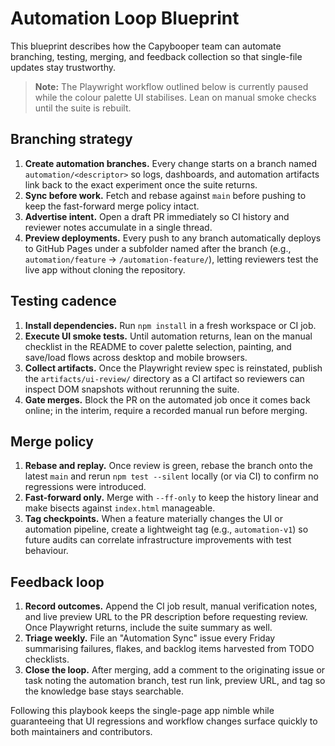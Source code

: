 # Automation Loop Blueprint

This blueprint describes how the Capybooper team can automate branching, testing,
merging, and feedback collection so that single-file updates stay trustworthy.

> **Note:** The Playwright workflow outlined below is currently paused while the
> colour palette UI stabilises. Lean on manual smoke checks until the suite is
> rebuilt.

## Branching strategy

1. **Create automation branches.** Every change starts on a branch named
   `automation/<descriptor>` so logs, dashboards, and automation artifacts link
   back to the exact experiment once the suite returns.
2. **Sync before work.** Fetch and rebase against `main` before pushing to keep
   the fast-forward merge policy intact.
3. **Advertise intent.** Open a draft PR immediately so CI history and reviewer
   notes accumulate in a single thread.
4. **Preview deployments.** Every push to any branch automatically deploys to
   GitHub Pages under a subfolder named after the branch (e.g.,
   `automation/feature` → `/automation-feature/`), letting reviewers test the live
   app without cloning the repository.

## Testing cadence

1. **Install dependencies.** Run `npm install` in a fresh workspace or CI job.
2. **Execute UI smoke tests.** Until automation returns, lean on the manual
   checklist in the README to cover palette selection, painting, and
   save/load flows across desktop and mobile browsers.
3. **Collect artifacts.** Once the Playwright review spec is reinstated, publish
   the `artifacts/ui-review/` directory as a CI artifact so reviewers can
   inspect DOM snapshots without rerunning the suite.
4. **Gate merges.** Block the PR on the automated job once it comes back online;
   in the interim, require a recorded manual run before merging.

## Merge policy

1. **Rebase and replay.** Once review is green, rebase the branch onto the
   latest `main` and rerun `npm test --silent` locally (or via CI) to confirm no
   regressions were introduced.
2. **Fast-forward only.** Merge with `--ff-only` to keep the history linear and
   make bisects against `index.html` manageable.
3. **Tag checkpoints.** When a feature materially changes the UI or automation
   pipeline, create a lightweight tag (e.g., `automation-v1`) so future audits
   can correlate infrastructure improvements with test behaviour.

## Feedback loop

1. **Record outcomes.** Append the CI job result, manual verification notes, and
   live preview URL to the PR description before requesting review. Once
   Playwright returns, include the suite summary as well.
2. **Triage weekly.** File an "Automation Sync" issue every Friday summarising
   failures, flakes, and backlog items harvested from TODO checklists.
3. **Close the loop.** After merging, add a comment to the originating issue or
   task noting the automation branch, test run link, preview URL, and tag so the
   knowledge base stays searchable.

Following this playbook keeps the single-page app nimble while guaranteeing that
UI regressions and workflow changes surface quickly to both maintainers and
contributors.
